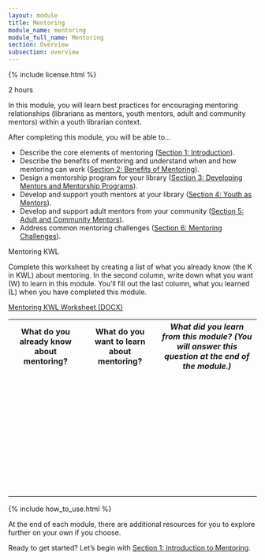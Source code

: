 ```yaml
---
layout: module
title: Mentoring
module_name: mentoring
module_full_name: Mentoring
section: Overview
subsection: overview
---
```


{% include license.html %}

<p class="time">2 hours</p>

In this module, you will learn best practices for encouraging mentoring relationships (librarians as mentors, youth mentors, adult and community mentors) within a youth librarian context.

<div class="objectives">
	<p>After completing this module, you will be able to...</p>
<ul>
	<li>Describe the core elements of mentoring  (<a href="section-1-0.html">Section 1: Introduction</a>).</li>
	<li>Describe the benefits of mentoring and understand when and how mentoring can work (<a href="section-2-0.html">Section 2: Benefits of Mentoring</a>).</li>
	<li>Design a mentorship program for your library (<a href="section-3-0.html">Section 3: Developing Mentors and Mentorship Programs</a>).</li>
	<li>Develop and support youth mentors at your library (<a href="section-4-0.html">Section 4: Youth as Mentors</a>).</li>
  <li>Develop and support adult mentors from your community (<a href="section-5-0.html">Section 5: Adult and Community Mentors</a>).</li>
  <li>Address common mentoring challenges  (<a href="section-6-0.html">Section 6: Mentoring Challenges</a>).</li>
</ul>
</div>

<div class="reflection">
	<p>Mentoring KWL</p>
<p>Complete this worksheet by creating a list of what you already know (the K in KWL) about mentoring. In the second column, write down what you want (W) to learn in this module. You’ll fill out the last column, what you learned (L) when you have completed this module.</p>
<p><a href="docs/mentoring_kwl.docx">Mentoring KWL Worksheet (DOCX)</a></p>

<table class="worksheet">
	<tr><th>What do you already know about mentoring?</th>
		<th>What do you want to learn about mentoring?</th>
		<th><i>What did you learn from this module? (You will answer this question at the end of the module.)</i></th>
	</tr>
	<tr>
		<td style="height:250px;"></td>
		<td></td>
		<td></td>
	</tr>
</table>
</div>

{% include how_to_use.html %} 

At the end of each module, there are additional resources for you to explore further on your own if you choose.

Ready to get started? Let’s begin with [Section 1: Introduction to Mentoring](section-1-0.html).
